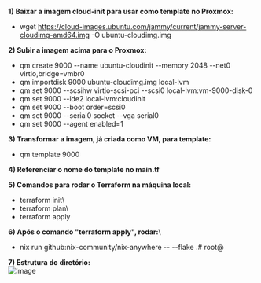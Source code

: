 **1) Baixar a imagem cloud-init para usar como template no Proxmox:**
- wget https://cloud-images.ubuntu.com/jammy/current/jammy-server-cloudimg-amd64.img -O ubuntu-cloudimg.img

**2) Subir a imagem acima para o Proxmox:**
- qm create 9000 --name ubuntu-cloudinit --memory 2048 --net0 virtio,bridge=vmbr0
- qm importdisk 9000 ubuntu-cloudimg.img local-lvm
- qm set 9000 --scsihw virtio-scsi-pci --scsi0 local-lvm:vm-9000-disk-0
- qm set 9000 --ide2 local-lvm:cloudinit
- qm set 9000 --boot order=scsi0
- qm set 9000 --serial0 socket --vga serial0
- qm set 9000 --agent enabled=1

**3) Transformar a imagem, já criada como VM, para template:**
- qm template 9000

**4) Referenciar o nome do template no main.tf**

**5) Comandos para rodar o Terraform na máquina local:**
- terraform init\
- terraform plan\
- terraform apply

**6) Após o comando "terraform apply", rodar:**\
- nix run github:nix-community/nix-anywhere -- --flake .#<hostname> root@<ip-da-vm>

**7) Estrutura do diretório:**\
![image](https://github.com/user-attachments/assets/1f61be3c-a306-42bc-bb95-9ef31f4e2c45)

